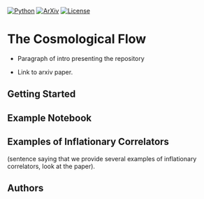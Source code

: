 [![Python](https://img.shields.io/badge/python-3.8.2-blue.svg)](https://python.org)
[![ArXiv](https://img.shields.io/badge/arXiv-1803.09746%20-yellowgreen.svg)](https://arxiv.org/abs/1803.09746)
[![License](https://img.shields.io/badge/License-MIT-blue.svg)](https://choosealicense.com/licenses/mit/)



# The Cosmological Flow

* Paragraph of intro presenting the repository

* Link to arxiv paper.

## Getting Started

## Example Notebook

## Examples of Inflationary Correlators

(sentence saying that we provide several examples of inflationary correlators, look at the paper).

### 

## Authors


